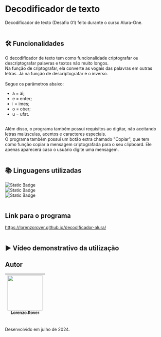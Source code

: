 # Decodificador de texto
Decodificador de texto (Desafio 01) feito durante o curso Alura-One.
<br><br>

## 🛠️ Funcionalidades
O decodificador de texto tem como funcionalidade criptografar ou descriptografar palavras e textos não muito longos.<br>
Na função de criptografar, ela converte as vogais das palavras em outras letras. Já na função de descriptografar é o inverso.<br><br>
Segue os parâmetros abaixo:<br>
- a = ai;
- e = enter;
- i = imes;
- o = ober;
- u = ufat.
<br>
Além disso, o programa também possui requisitos ao digitar, não aceitando letras maiúsculas, acentos e caracteres especiais.<br>
O programa também possui um botão extra chamado "Copiar", que tem como função copiar a mensagem criptografada para o seu clipboard. Ele apenas aparecerá caso o usuário digite uma mensagem.
<br><br>

## 📚 Linguagens utilizadas
<img alt="Static Badge" src="https://img.shields.io/badge/JavaScript-color?color=%23F5EF01"> <br>
<img alt="Static Badge" src="https://img.shields.io/badge/Html-color?color=%23F57301"> <br>
<img alt="Static Badge" src="https://img.shields.io/badge/CSS-color?color=%23252CF5">
<br><br>

## Link para o programa
https://lorenzorover.github.io/decodificador-alura/
<br><br>

## ▶️ Vídeo demonstrativo da utilização

## Autor
| [<img loading="lazy" src="https://avatars.githubusercontent.com/u/168394448?v=4" width=115><br><sub>Lorenzo Rover</sub>](https://github.com/lorenzorover) |
| :---: |
<br>
Desenvolvido em julho de 2024.
